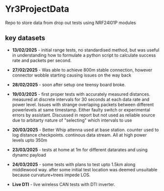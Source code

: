 # Yr3ProjectData
Repo to store data from drop out tests using NRF24l01P modules



## key datasets
* **13/02/2025** - initial range tests, no standardised method, but was useful in understanding how to formulate a python script to calculate success rate and packets per second. 

* **27/02/2025** - Was able to achieve 800m stable connection, however connector wobble starting causing issues on the way back

* **28/02/2025** - soon after setup one teensy board broke. 

* **19/03/2025** - first proper tests with accurately measured distances. measured at discrete intervals for 30 seconds at each data rate and power level. Issues with strange overlaping packets between different powerlevels at same timestamp. Either faulty switch or experimental errors by assistant. Discussed in report but not used as reliable source due to arbitarty nature of "selecting" which intervals to use

* **20/03/2025** - Better Whip attenna used at base station. counter used to log distance checkpoints. continous data stream. All at high power levels upto 350m

* **23/03/2025** - tests at home at 1m for different datarates and using dynamc payload

* **24/03/2025** - some tests with plans to test upto 1.5km along middlewood way. after some initial test location was deemed unsuitable because curvature+trees impede LOS. 

* **Live DTI** - live wireless CAN tests with DTI inverter. 


